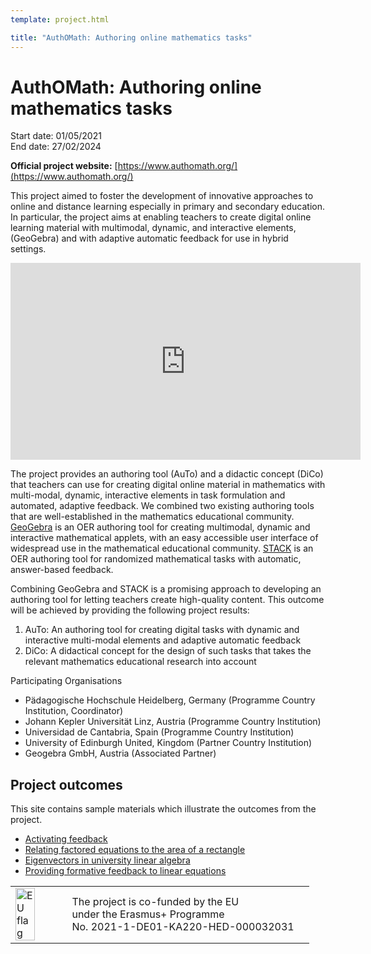 ```yaml
---
template: project.html

title: "AuthOMath: Authoring online mathematics tasks"
---
```

# AuthOMath: Authoring online mathematics tasks
<p class="figure-caption">Start date: 01/05/2021<br>
End date: 27/02/2024</p>

__Official project website:__ [https://www.authomath.org/](https://www.authomath.org/)

This project aimed to foster the development of innovative approaches to online and distance
learning especially in primary and secondary education. In particular, the project aims at enabling teachers to create digital online learning material with multimodal,
dynamic, and interactive elements, (GeoGebra) and with adaptive automatic feedback for use in hybrid settings.

<center>
<iframe class="embed-responsive-item" width="560" height="315" src="https://www.youtube.com/embed/Zk9kBwKStDE" frameborder="0" allow="accelerometer; autoplay; encrypted-media; gyroscope; picture-in-picture" allowfullscreen></iframe>
</center>

The project provides an authoring tool (AuTo) and a didactic concept (DiCo) that teachers can use for creating digital online material in mathematics with
multi-modal, dynamic, interactive elements in task formulation and automated, adaptive
feedback. We combined two existing authoring tools that are well-established
in the mathematics educational community. [GeoGebra](https://www.geogebra.org/) is an OER authoring
tool for creating multimodal, dynamic and interactive mathematical applets, with an easy
accessible user interface of widespread use in the mathematical educational community.
[STACK](https://stack-assessment.org/) is an OER authoring tool
for randomized mathematical tasks with automatic, answer-based feedback.

Combining GeoGebra and STACK is a promising approach to developing an authoring tool for letting teachers create high-quality content. This outcome will be achieved by providing the following project results:

1. AuTo: An authoring tool for creating digital tasks with dynamic and interactive multi-modal elements and adaptive automatic feedback
2. DiCo: A didactical concept for the design of such tasks that takes the relevant mathematics educational research into account

Participating Organisations

* Pädagogische Hochschule Heidelberg, Germany (Programme Country Institution, Coordinator)
* Johann Kepler Universität Linz, Austria (Programme Country Institution)
* Universidad de Cantabria, Spain (Programme Country Institution)
* University of Edinburgh United, Kingdom (Partner Country Institution)
* Geogebra GmbH, Austria (Associated Partner)


## Project outcomes

This site contains sample materials which illustrate the outcomes from the project.

* [Activating feedback](ActivatingFeedback.md)
* [Relating factored equations to the area of a rectangle](Sample-factor-quadratic.md)
* [Eigenvectors in university linear algebra](Sample-linear-algebra.md)
* [Providing formative feedback to linear equations](Sample-linear-equations.md)

<table>
<tr>
<td><img width="65%" src="Images/AuthOMath_EU.png" alt="EU flag"></td>
<td align="left">The project is co-funded by the EU<br>under the Erasmus+ Programme<br>No. 2021-1-DE01-KA220-HED-000032031</td>
<td>
</tr>
</table>

